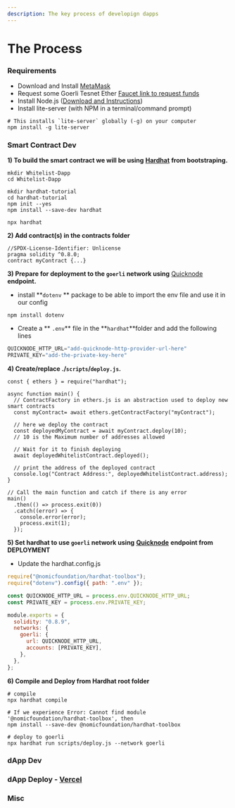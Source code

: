 ```yaml
---
description: The key process of developign dapps
---
```


# The Process

### Requirements

* Download and Install [MetaMask](https://metamask.io/)
* Request some Goerli Tesnet Ether  [Faucet link to request funds](https://faucets.chain.link/)
* Install Node.js ([Download and Instructions](https://nodejs.org/en/download/))
* Install lite-server (with NPM in a terminal/command prompt)

```shell
# This installs `lite-server` globally (-g) on your computer
npm install -g lite-server
```

### Smart Contract Dev

**1) To build the smart contract we will be using** [**Hardhat**](https://hardhat.org/) **from bootstraping.**

```shell
mkdir Whitelist-Dapp
cd Whitelist-Dapp

mkdir hardhat-tutorial
cd hardhat-tutorial
npm init --yes
npm install --save-dev hardhat

npx hardhat
```

**2) Add contract(s) in the contracts folder**

```solidity
//SPDX-License-Identifier: Unlicense
pragma solidity ^0.8.0;
contract myContract {...}
```

**3) Prepare for deployment to the `goerli` network using** [Quicknode](https://www.quicknode.com/?utm\_source=learnweb3\&utm\_campaign=generic\&utm\_content=sign-up\&utm\_medium=learnweb3) **endpoint.**

* install **`dotenv` ** package to be able to import the env file and use it in our config

```shell
npm install dotenv
```

* Create a ** `.env`** file in the **`hardhat`**folder and add the following lines

```javascript
QUICKNODE_HTTP_URL="add-quicknode-http-provider-url-here"
PRIVATE_KEY="add-the-private-key-here"
```

**4) Create/replace ./`scripts`/`deploy.js`.**

```solidity
const { ethers } = require("hardhat");

async function main() {
  // ContractFactory in ethers.js is an abstraction used to deploy new smart contracts
  const myContract= await ethers.getContractFactory("myContract");

  // here we deploy the contract
  const deployedMyContract = await myContract.deploy(10);
  // 10 is the Maximum number of addresses allowed

  // Wait for it to finish deploying
  await deployedWhitelistContract.deployed();

  // print the address of the deployed contract
  console.log("Contract Address:", deployedWhitelistContract.address);
}

// Call the main function and catch if there is any error
main()
  .then(() => process.exit(0))
  .catch((error) => {
    console.error(error);
    process.exit(1);
  });
```

**5) Set hardhat to use `goerli` network using** [**Quicknode**](https://www.quicknode.com/?utm\_source=learnweb3\&utm\_campaign=generic\&utm\_content=sign-up\&utm\_medium=learnweb3) **endpoint from DEPLOYMENT**

* Update the hardhat.config.js

```javascript
require("@nomicfoundation/hardhat-toolbox");
require("dotenv").config({ path: ".env" });

const QUICKNODE_HTTP_URL = process.env.QUICKNODE_HTTP_URL;
const PRIVATE_KEY = process.env.PRIVATE_KEY;

module.exports = {
  solidity: "0.8.9",
  networks: {
    goerli: {
      url: QUICKNODE_HTTP_URL,
      accounts: [PRIVATE_KEY],
    },
  },
};
```

**6) Compile and Deploy from Hardhat root folder**

```shell
# compile
npx hardhat compile

# If we experience Error: Cannot find module '@nomicfoundation/hardhat-toolbox', then
npm install --save-dev @nomicfoundation/hardhat-toolbox

# deploy to goerli
npx hardhat run scripts/deploy.js --network goerli
```

### dApp Dev



### dApp Deploy - [Vercel](https://vercel.com/)&#x20;

###

### Misc
